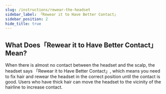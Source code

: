 ```yaml
---
slug: /instructions/rewear-the-headset
sidebar_label: 「Rewear it to Have Better Contact」
sidebar_position: 2
hide_title: true
---
```


## What Does「Rewear it to Have Better Contact」Mean?
When there is almost no contact between the headset and the scalp, the headset says 「Rewear it to Have Better Contact」, which means you need to fix hair and rewear the headset in the correct position until the contact is good. Users who have thick hair can move the headset to the vicinity of the hairline to increase contact.

